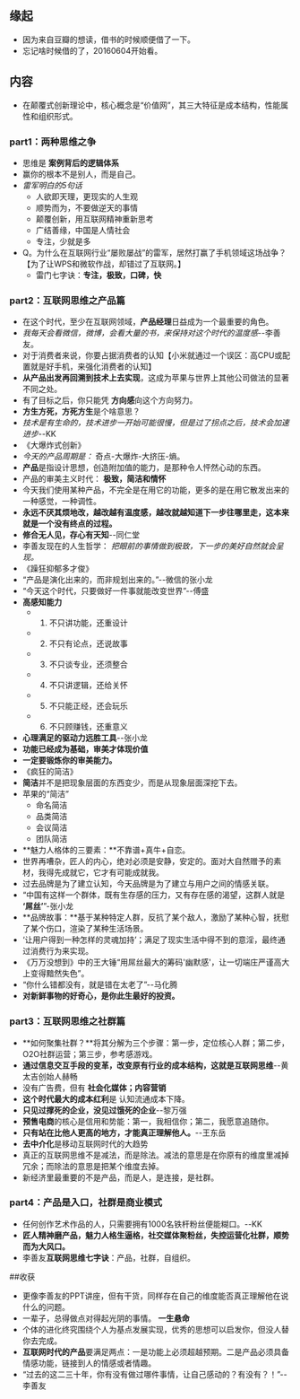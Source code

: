 ##  缘起
+ 因为来自豆瓣的想读，借书的时候顺便借了一下。
+ 忘记啥时候借的了，20160604开始看。

##  内容
+ 在颠覆式创新理论中，核心概念是“价值网”，其三大特征是成本结构，性能属性和组织形式。

###  part1：两种思维之争
+ 思维是 **案例背后的逻辑体系**
+ 赢你的根本不是别人，而是自己。
+ *雷军明白的5句话*
	+ 人欲即天理，更现实的人生观
	+ 顺势而为，不要做逆天的事情
	+ 颠覆创新，用互联网精神重新思考
	+ 广结善缘，中国是人情社会
	+ 专注，少就是多
+ Q。为什么在互联网行业“屡败屡战”的雷军，居然打赢了手机领域这场战争？【为了让WPS和微软作战，却错过了互联网。】
	+ 雷门七字诀：**专注，极致，口碑，快**

###  part2：互联网思维之产品篇
+ 在这个时代，至少在互联网领域，**产品经理**日益成为一个最重要的角色。
+ *我每天会看微信，微博，会看大量的书，来保持对这个时代的温度感*--李善友。
+ 对于消费者来说，你要占据消费者的认知【小米就通过一个误区：高CPU或配置就是好手机，来强化消费者的认知】
+ **从产品出发再回溯到技术上去实现**，这成为苹果与世界上其他公司做法的显著不同之处。
+ 有了目标之后，你只能凭 **方向感**向这个方向努力。
+ **方生方死，方死方生**是个啥意思？
+ *技术是有生命的，技术进步一开始可能很慢，但是过了拐点之后，技术会加速进步*--KK
+ 《大爆炸式创新》
+ *今天的产品周期是：* 奇点-大爆炸-大挤压-熵。
+ **产品**是指设计思想，创造附加值的能力，是那种令人怦然心动的东西。
+ 产品的审美主义时代： **极致，简洁和情怀**
+ 今天我们使用某种产品，不完全是在用它的功能，更多的是在用它散发出来的一种感觉，一种调性。
+ **永远不厌其烦地改，越改越有温度感，越改就越知道下一步往哪里走，这本来就是一个没有终点的过程。**
+ **修合无人见，存心有天知**--同仁堂
+ 李善友现在的人生哲学： *把眼前的事情做到极致，下一步的美好自然就会呈现。*
+ 《躁狂抑郁多才俊》
+ “产品是演化出来的，而非规划出来的。”--微信的张小龙
+ “今天这个时代，只要做好一件事就能改变世界”--傅盛
+ **高感知能力**
	+ 1. 不只讲功能，还重设计
	+ 2. 不只有论点，还说故事
	+ 3. 不只谈专业，还须整合
	+ 4. 不只讲逻辑，还给关怀
	+ 5. 不只能正经，还会玩乐
	+ 6. 不只顾赚钱，还重意义
+ **心理满足的驱动力远胜工具**--张小龙
+ **功能已经成为基础，审美才体现价值**
+ **一定要锻炼你的审美能力。**
+ 《疯狂的简洁》
+ **简洁**并不是把现象层面的东西变少，而是从现象层面深挖下去。
+ 苹果的“简洁”
	+ 命名简洁
	+ 品类简洁
	+ 会议简洁
	+ 团队简洁
+ **魅力人格体的三要素：**不靠谱+真牛+自恋。
+ 世界再嘈杂，匠人的内心，绝对必须是安静，安定的。面对大自然赠予的素材，我得先成就它，它才有可能成就我。
+ 过去品牌是为了建立认知，今天品牌是为了建立与用户之间的情感关联。
+ “中国有这样一个群体，既有生存感的压力，又有存在感的渴望，这群人就是 **‘屌丝’**”-张小龙
+ **品牌故事：**基于某种特定人群，反抗了某个敌人，激励了某种心智，抚慰了某个伤口，渲染了某种生活场景。
+ ‘让用户得到一种怎样的灵魂加持’；满足了现实生活中得不到的意淫，最终通过消费行为来实现。
+ 《万万没想到》中的王大锤“用屌丝最大的筹码'幽默感'，让一切端庄严谨高大上变得黯然失色”。
+ “你什么错都没有，就是错在太老了”--马化腾
+ **对新鲜事物的好奇心，是你此生最好的投资。**

###  part3：互联网思维之社群篇
+ **如何聚集社群？**将其分解为三个步骤：第一步，定位核心人群；第二步，O2O社群运营；第三步，参考感游戏。
+ **通过信息交互手段的变革，改变原有行业的成本结构，这就是互联网思维**--黄太吉创始人赫畅
+ 没有广告费，但有 **社会化媒体；内容营销**
+ **这个时代最大的成本红利**是 认知流通成本下降。
+ **只见过撑死的企业，没见过饿死的企业**--黎万强
+ **预售电商**的核心是信用和势能：第一，我相信你；第二，我愿意追随你。
+ **只有站在比他人更高的地方，才能真正理解他人。**--王东岳
+ **去中介化**是移动互联网时代的大趋势
+ 真正的互联网思维不是减法，而是除法。减法的意思是在你原有的维度里减掉冗余；而除法的意思是把某个维度去掉。
+ 新经济里最重要的不是产品，而是人，是连接，是社群。

###  part4：产品是入口，社群是商业模式
+ 任何创作艺术作品的人，只需要拥有1000名铁杆粉丝便能糊口。--KK
+ **匠人精神磨产品，魅力人格生逼格，社交媒体聚粉丝，失控运营化社群，顺势而为大风口。**
+ 李善友**互联网思维七字诀**：产品，社群，自组织。


##收获
+ 更像李善友的PPT讲座，但有干货，同样存在自己的维度能否真正理解他在说什么的问题。
+ 一辈子，总得做点对得起光阴的事情。 **一生悬命**
+ 个体的进化终究围绕个人为基点发展实现，优秀的思想可以启发你，但没人替你去完成。
+ **互联网时代的产品**要满足两点：一是功能上必须超越预期。二是产品必须具备情感功能，链接到人的情感或者情趣。
+ “过去的这二三十年，你有没有做过哪件事情，让自己感动的？有没有？！”--李善友